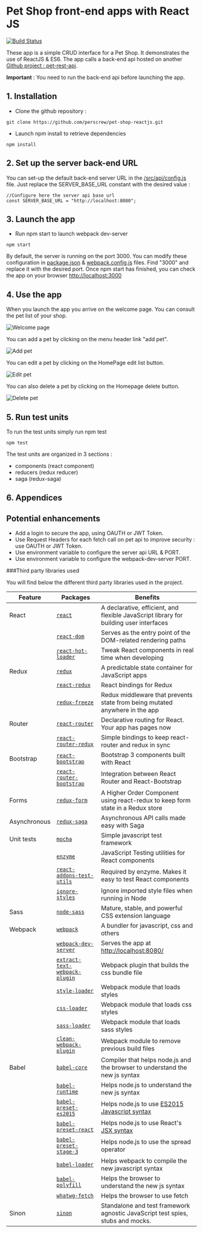 # Pet Shop front-end apps with React JS

[![Build Status](https://travis-ci.org/perscrew/pet-shop-reactjs.svg?branch=master)](https://travis-ci.org/perscrew/pet-shop-reactjs)

These app is a simple CRUD interface for a Pet Shop.
It demonstrates the use of ReactJS & ES6.
The app calls a back-end api hosted on another [Github project : pet-rest-api](https://github.com/perscrew/pet-rest-api).

**Important** : You need to run the back-end api before launching the app.

## 1. Installation

* Clone the github repository :
```
git clone https://github.com/perscrew/pet-shop-reactjs.git
```

* Launch npm install to retrieve dependencies
```
npm install
```

## 2. Set up the server back-end URL
You can set-up the default back-end server URL in the [/src/api/config.js](/src/api/config.js) file.
Just replace the SERVER_BASE_URL constant with the desired value :
```
//Configure here the server api base url
const SERVER_BASE_URL = "http://localhost:8080";
```

## 3. Launch the app

* Run npm start to launch webpack dev-server
```
npm start
```
By default, the server is running on the port 3000. You can modify these configuration in [package.json](package.json) & [webpack.config.js](webpack.config.js) files. Find "3000" and replace it with the desired port.
Once npm start has finished, you can check the app on your browser [http://localhost:3000](http://localhost:3000)

## 4. Use the app

When you launch the app you arrive on the welcome page. You can consult the pet list of your shop.

![Welcome page](/screenshots/welcome.png)

You can add a pet by clicking on the menu header link "add pet".

![Add pet](/screenshots/add_pet.png)

You can edit a pet by clicking on the HomePage edit list button.

![Edit pet](/screenshots/edit_pet.PNG)

You can also delete a pet by clicking on the Homepage delete button.

![Delete pet](/screenshots/delete_pet.png)

## 5. Run test units
To run the test units simply run npm test
```
npm test
```
The test units are organized in 3 sections :
- components (react component)
- reducers (redux reducer)
- saga (redux-saga)

## 6. Appendices

## Potential enhancements
- Add a login to secure the app, using OAUTH or JWT Token.
- Use Request Headers for each fetch call on pet api to improve security : use OAUTH or JWT Token.
- Use environment variable to configure the server api URL & PORT.
- Use environment variable to configure the webpack-dev-server PORT.


###Third party libraries used

You will find below the different third party libraries used in the project.

|Feature|Packages|Benefits|
|-------|--------|--------|
|React|[`react`](https://github.com/facebook/react)|A declarative, efficient, and flexible JavaScript library for building user interfaces|
||[`react-dom`](https://www.npmjs.com/package/react-dom)|Serves as the entry point of the DOM-related rendering paths|
||[`react-hot-loader`](https://github.com/gaearon/react-hot-loader)|Tweak React components in real time when developing|
|Redux|[`redux`](https://github.com/reactjs/redux)|A predictable state container for JavaScript apps|
||[`react-redux`](https://github.com/reactjs/react-redux)|React bindings for Redux|
||[`redux-freeze`](https://github.com/buunguyen/redux-freeze)|Redux middleware that prevents state from being mutated anywhere in the app|
|Router|[`react-router`](https://github.com/ReactTraining/react-router)|Declarative routing for React. Your app has pages now|
||[`react-router-redux`](https://github.com/reactjs/react-router-redux)|Simple bindings to keep react-router and redux in sync|
|Bootstrap|[`react-bootstrap`](https://github.com/react-bootstrap/react-bootstrap)|Bootstrap 3 components built with React|
||[`react-router-bootstrap`](https://github.com/react-bootstrap/react-router-bootstrap)|Integration between React Router and React-Bootstrap|
|Forms|[`redux-form`](https://github.com/erikras/redux-form)|A Higher Order Component using react-redux to keep form state in a Redux store|
|Asynchronous|[`redux-saga`](https://github.com/yelouafi/redux-saga)|Asynchronous API calls made easy with Saga|
|Unit tests|[`mocha`](https://github.com/mochajs/mocha)|Simple javascript test framework|
||[`enzyme`](https://github.com/airbnb/enzyme)|JavaScript Testing utilities for React components|
||[`react-addons-test-utils`](https://facebook.github.io/react/docs/test-utils.html)|Required by enzyme. Makes it easy to test React components|
||[`ignore-styles`](https://www.npmjs.com/package/ignore-styles)|Ignore imported style files when running in Node|
|Sass|[`node-sass`](https://github.com/sass/node-sass)|Mature, stable, and powerful CSS extension language|
|Webpack|[`webpack`](https://github.com/webpack/webpack)|A bundler for javascript, css and others|
||[`webpack-dev-server`](https://github.com/webpack/webpack-dev-server)|Serves the app at [http://localhost:8080/](http://localhost:8080/)|
||[`extract-text-webpack-plugin`](https://github.com/webpack/extract-text-webpack-plugin)|Webpack plugin that builds the css bundle file|
||[`style-loader`](https://github.com/webpack/style-loader)|Webpack module that loads styles|
||[`css-loader`](https://github.com/webpack/css-loader)|Webpack module that loads css styles|
||[`sass-loader`](https://github.com/jtangelder/sass-loader)|Webpack module that loads sass styles|
||[`clean-webpack-plugin`](https://github.com/johnagan/clean-webpack-plugin)|Webpack module to remove previous build files|
|Babel|[`babel-core`](https://github.com/babel/babel/tree/master/packages/babel-core)|Compiler that helps node.js and the browser to understand the new js syntax|
||[`babel-runtime`](https://www.npmjs.com/package/babel-runtime)|Helps node.js to understand the new js syntax|
||[`babel-preset-es2015`](http://babeljs.io/docs/plugins/preset-es2015/)|Helps node.js to use [ES2015 Javascript syntax](http://www.ecma-international.org/ecma-262/6.0/ECMA-262.pdf)|
||[`babel-preset-react`](http://babeljs.io/docs/plugins/preset-react/)|Helps node.js to use React's [JSX syntax](https://facebook.github.io/jsx/)|
||[`babel-preset-stage-3`](https://babeljs.io/docs/plugins/preset-stage-0/)|Helps node.js to use the spread operator|
||[`babel-loader`](https://github.com/babel/babel-loader)|Helps webpack to compile the new javascript syntax|
||[`babel-polyfill`](https://babeljs.io/docs/usage/polyfill/)|Helps the browser to understand the new js syntax|
||[`whatwg-fetch`](https://github.com/github/fetch)|Helps the browser to use fetch|
|Sinon|[`sinon`](https://github.com/sinonjs/sinon)|Standalone and test framework agnostic JavaScript test spies, stubs and mocks.|
